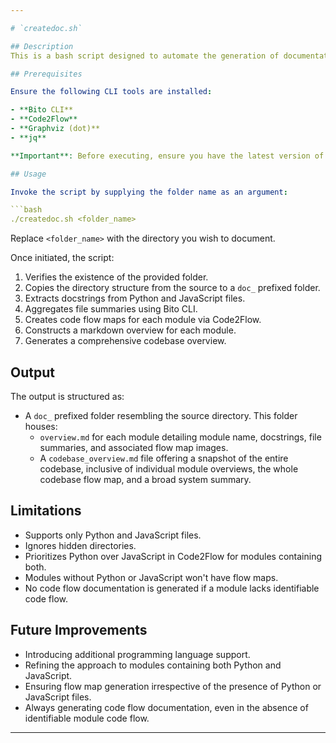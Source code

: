 ```yaml
---

# `createdoc.sh` 

## Description
This is a bash script designed to automate the generation of documentation for a codebase. It's tailored to extract docstrings, file summaries, and code flow diagrams from Python and JavaScript files. The generated documentation utilizes tools such as Bito, Code2Flow, Graphviz, and jq.

## Prerequisites

Ensure the following CLI tools are installed:

- **Bito CLI**
- **Code2Flow**
- **Graphviz (dot)**
- **jq**

**Important**: Before executing, ensure you have the latest version of Bito CLI, Code2Flow, Graphviz, and jq installed. If any of these tools are missing, the script will terminate and guide you to install the necessary tools.

## Usage

Invoke the script by supplying the folder name as an argument:

```bash
./createdoc.sh <folder_name>
```

Replace `<folder_name>` with the directory you wish to document. 

Once initiated, the script:

1. Verifies the existence of the provided folder.
2. Copies the directory structure from the source to a `doc_` prefixed folder.
3. Extracts docstrings from Python and JavaScript files.
4. Aggregates file summaries using Bito CLI.
5. Creates code flow maps for each module via Code2Flow.
6. Constructs a markdown overview for each module.
7. Generates a comprehensive codebase overview.

## Output

The output is structured as:

- A `doc_` prefixed folder resembling the source directory. This folder houses:
  - `overview.md` for each module detailing module name, docstrings, file summaries, and associated flow map images.
  - A `codebase_overview.md` file offering a snapshot of the entire codebase, inclusive of individual module overviews, the whole codebase flow map, and a broad system summary.

## Limitations

- Supports only Python and JavaScript files.
- Ignores hidden directories.
- Prioritizes Python over JavaScript in Code2Flow for modules containing both.
- Modules without Python or JavaScript won't have flow maps.
- No code flow documentation is generated if a module lacks identifiable code flow.

## Future Improvements

- Introducing additional programming language support.
- Refining the approach to modules containing both Python and JavaScript.
- Ensuring flow map generation irrespective of the presence of Python or JavaScript files.
- Always generating code flow documentation, even in the absence of identifiable module code flow.

---
```

